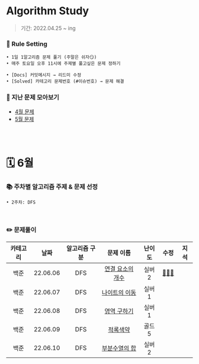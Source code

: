 # Algorithm Study
> 기간: 2022.04.25 ~ ing  

### 📌 Rule Setting
    • 1일 1알고리즘 문제 풀기 (주말은 쉬자😏)  
    • 매주 토요일 오후 11시에 주제별 풀고싶은 문제 정하기

```
• [Docs] 커밋메시지 → 리드미 수정
• [Solved] 카테고리 문제번호 (#이슈번호) → 문제 해결 
```

### 👀 지난 문제 모아보기
- [4월 문제](모아보기/4월문제.md)
- [5월 문제](모아보기/5월문제.md)

</br></br>

# 🗓 6월
### 📚 주차별 알고리즘 주제 & 문제 선정
    • 2주차: DFS
</br>

### ✏️ 문제풀이
| 카테고리 | 날짜 | 알고리즘 구분 | 문제 이름 | 난이도 | 수정 | 지석 |  
| :----------: | :----------: | :----------: | :----------: | :----------: | :----------: | :----------: | 
| 백준 | 22.06.06 | DFS | [연결 요소의 개수](https://www.acmicpc.net/problem/11724) | 실버 2 | [🙆🏻‍♀️](수정/Graph-Theory/BOJ11724.md) |  |
| 백준 | 22.06.07 | DFS | [나이트의 이동](https://www.acmicpc.net/problem/7562) | 실버 1 |  |  |
| 백준 | 22.06.08 | DFS | [영역 구하기](https://www.acmicpc.net/problem/2583) | 실버 1 |  |  |
| 백준 | 22.06.09 | DFS | [적록색약](https://www.acmicpc.net/problem/10026) | 골드 5 |  |  |
| 백준 | 22.06.10 | DFS | [부분수열의 합](https://www.acmicpc.net/problem/1182) | 실버 2 |  |  |